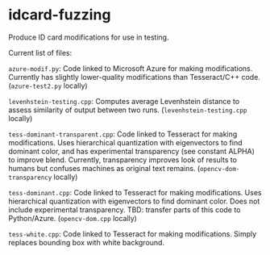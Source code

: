 # idcard-fuzzing
Produce ID card modifications for use in testing.

Current list of files:

`azure-modif.py`: Code linked to Microsoft Azure for making modifications. Currently has slightly lower-quality modifications than Tesseract/C++ code. (`azure-test2.py` locally)

`levenhstein-testing.cpp`: Computes average Levenhstein distance to assess similarity of output between two runs. (`levenhstein-testing.cpp` locally)

`tess-dominant-transparent.cpp`: Code linked to Tesseract for making modifications. Uses hierarchical quantization with eigenvectors to find dominant color, and has experimental transparency (see constant ALPHA) to improve blend. Currently, transparency improves look of results to humans but confuses machines as original text remains. (`opencv-dom-transparency` locally)

`tess-dominant.cpp`: Code linked to Tesseract for making modifications. Uses hierarchical quantization with eigenvectors to find dominant color. Does not include experimental transparency. TBD: transfer parts of this code to Python/Azure. (`opencv-dom.cpp` locally)

`tess-white.cpp`: Code linked to Tesseract for making modifications. Simply replaces bounding box with white background.
